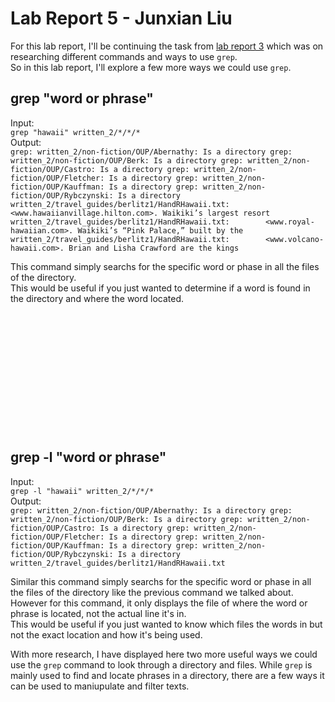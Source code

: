 # Lab Report 5 - Junxian Liu

For this lab report, I'll be continuing the task from [lab report 3](https://junxian-liu.github.io/cse15l-lab-reports/LabReport3.html) which 
was on researching different commands and ways to use `grep`. <br>
So in this lab report, I'll explore a few more ways we could use `grep`.

## grep "word or phrase"
 
 Input:<br>
 `grep "hawaii" written_2/*/*/*` <br>
 Output: <br>
 `grep: written_2/non-fiction/OUP/Abernathy: Is a directory
  grep: written_2/non-fiction/OUP/Berk: Is a directory
  grep: written_2/non-fiction/OUP/Castro: Is a directory
  grep: written_2/non-fiction/OUP/Fletcher: Is a directory
  grep: written_2/non-fiction/OUP/Kauffman: Is a directory
  grep: written_2/non-fiction/OUP/Rybczynski: Is a directory
  written_2/travel_guides/berlitz1/HandRHawaii.txt:        <www.hawaiianvillage.hilton.com>. Waikiki’s largest resort
  written_2/travel_guides/berlitz1/HandRHawaii.txt:        <www.royal-hawaiian.com>. Waikiki’s “Pink Palace,” built by the
  written_2/travel_guides/berlitz1/HandRHawaii.txt:        <www.volcano-hawaii.com>. Brian and Lisha Crawford are the kings`
 <br>
 
 This command simply searchs for the specific word or phase in all the files of the directory.<br>
 This would be useful if you just wanted to determine if a word is found in the directory and where the word located. 
 <br><br> <br><br> <br><br> <br><br> <br><br> <br><br> <br>
 
 ## grep -l "word or phrase"
 
 Input:<br>
 `grep -l "hawaii" written_2/*/*/*` <br>
 Output: <br>
 `grep: written_2/non-fiction/OUP/Abernathy: Is a directory
  grep: written_2/non-fiction/OUP/Berk: Is a directory
  grep: written_2/non-fiction/OUP/Castro: Is a directory
  grep: written_2/non-fiction/OUP/Fletcher: Is a directory
  grep: written_2/non-fiction/OUP/Kauffman: Is a directory
  grep: written_2/non-fiction/OUP/Rybczynski: Is a directory
  written_2/travel_guides/berlitz1/HandRHawaii.txt`
 <br>
 
 Similar this command simply searchs for the specific word or phase in all the files of the directory like the previous command we talked about.
 However for this command, it only displays the file of where the word or phrase is located, not the actual line it's in.<br>
 This would be useful if you just wanted to know which files the words in but not the exact location and how it's being used. <br>
 
 With more research, I have displayed here two more useful ways we could use the `grep` command to look through a directory and files. 
 While `grep` is mainly used to find and locate phrases in a directory, there are a few ways it can be used to maniupulate and filter texts. 
